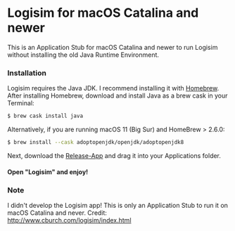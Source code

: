 # Logisim for macOS Catalina and newer

This is an Application Stub for macOS Catalina and newer to run Logisim without installing the old Java Runtime Environment.

### Installation

Logisim requires the Java JDK. I recommend installing it with [Homebrew](https://brew.sh/index_de).
After installing Homebrew, download and install Java as a brew cask in your Terminal:

```sh
$ brew cask install java
```

Alternatively, if you are running macOS 11 (Big Sur) and HomeBrew > 2.6.0: 

```sh
$ brew install --cask adoptopenjdk/openjdk/adoptopenjdk8
```

Next, download the [Release-App](https://github.com/LaurensKDev/logisim-macos/releases) and drag it into your Applications folder.

#### Open "Logisim" and enjoy!

### Note
I didn't develop the Logisim app! This is only an Application Stub to run it on macOS Catalina and never.
Credit: http://www.cburch.com/logisim/index.html
